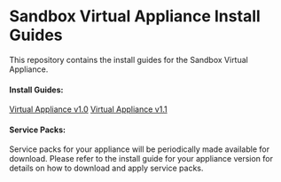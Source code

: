 Sandbox Virtual Appliance Install Guides
========================================

This repository contains the install guides for the Sandbox Virtual Appliance.

#### Install Guides:
[Virtual Appliance v1.0](https://github.com/getsandbox/sandbox-virtualappliance/tree/1.0)
[Virtual Appliance v1.1](https://github.com/getsandbox/sandbox-virtualappliance/tree/1.1)

#### Service Packs:
Service packs for your appliance will be periodically made available for download. Please refer to the install guide for your appliance version for details on how to download and apply service packs.






